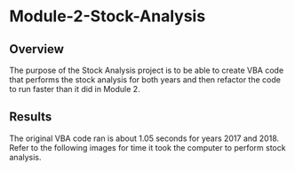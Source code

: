 # Module-2-Stock-Analysis

## Overview
The purpose of the Stock Analysis project is to be able to create VBA code that performs the stock analysis for both years and then refactor the code to run faster than it did in Module 2.

## Results 
The original VBA code ran is about 1.05 seconds for years 2017 and 2018. Refer to the following images for time it took the computer to perform stock analysis.
